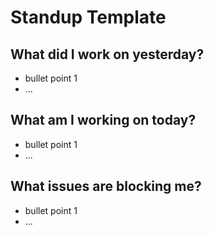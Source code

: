 # Standup Template


## What did I work on yesterday?
- bullet point 1
- ...


## What am I working on today?
- bullet point 1
- ...


## What issues are blocking me?
- bullet point 1
- ...
